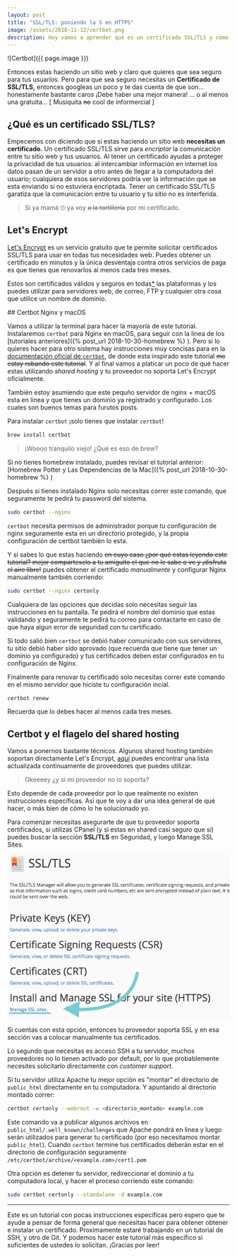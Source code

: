 ```yaml
---
layout: post
title: "SSL/TLS: poniendo la S en HTTPS"
image: /assets/2018-11-12/certbot.png
description: Hoy vamos a aprender qué es un certificado SSL/TLS y cómo hacer uno gratuitamente.
---
```


![Certbot]({{ page.image }})

Entonces estas haciendo un sitio web y claro que quieres que sea seguro para tus usuarios. Pero para que sea seguro necesitas un **Certificado de SSL/TLS,** entonces googleas un poco y te das cuenta de que son... honestamente bastante caros ¡Debe haber una mejor manera! ... o al menos una gratuita... [ Musiquita ~~no~~ cool de informercial ]

<!--more-->

## ¿Qué es un certificado SSL/TLS?

Empecemos con diciendo que si estas haciendo un sitio web **necesitas un certificado.** Un certificado SSL/TLS sirve para _encriptar_ la comunicación entre tu sitio web y tus usuarios. Al tener un certificado ayudas a proteger la privacidad de tus usuarios: al intercambiar información en internet los datos pasan de un servidor a otro antes de llegar a la computadora del usuario; cualquiera de esos servidores podría ver la información que se esta enviando si no estuviera encriptada. Tener un certificado SSL/TLS garatiza que la comunicación entre tu usuario y tu sitio no es interferida.

> Si ya mamá :roll_eyes: ya voy ~~a la tortillería~~ por mi certificado.

## Let's Encrypt

[Let's Encrypt](https://letsencrypt.org) es un servicio gratuito que te permite solicitar certificados SSL/TLS para usar en todas tus necesidades web. Puedes obtener un certificado en minutos y la única desventaja contra otros servicios de paga es que tienes que renovarlos al menos cada tres meses.

Estos son certificados válidos y seguros en todas[*](https://letsencrypt.org/docs/certificate-compatibility/) las plataformas y los puedes utilizar para servidores web, de correo, FTP y cualquier otra cosa que utilice un nombre de dominio.

## Certbot Nginx y macOS

Vamos a utilizar la terminal para hacer la mayoría de este tutorial. Instalaremos `certbot` para Nginx en macOS, para seguir con la linea de los [tutoriales anteriores]({% post_url 2018-10-30-homebrew %}
). Pero si lo quieres hacer para otro sistema hay instrucciones muy concisas para en la [documentación oficial de `certbot`](https://certbot.eff.org/), de donde esta inspirado este tutorial ~~me estoy robando este tutorial~~. Y al final vamos a platicar un poco de qué hacer estas utilizando *shared hosting* y tu proveedor no soporta Let's Encrypt oficialmente.

También estoy asumiendo que este pequño servidor de nginx + macOS esta en linea y que tienes un dominio ya registrado y configurado. Los cuales son buenos temas para furutos posts.

Para instalar `certbot` ¡solo tienes que instalar `certbot`!

```bash
brew install certbot
```
> ¡Woooo tranquilo viejo! ¿Qué es eso de brew?

Si no tienes homebrew instalado, puedes revisar el tutorial anterior: [Homebrew Potter y Las Dependencias de la Mac]({% post_url 2018-10-30-homebrew %}
)

Después si tienes instalado Nginx solo necesitas correr este comando, que seguramente te pedirá tu password del sistema.

```bash
sudo certbot --nginx
```

`certbot` necesita permisos de administrador porque tu configuración de nginx seguramente esta en un directorio protegido, y la propia configuración de certbot también lo esta.

Y si sabes lo que estas haciendo ~~en cuyo caso ¿por qué estas leyendo este tutorial? mejor comparteselo a tu amiguito el que no le sabe o ve y ¡disfruta el aire libre!~~ puedes obtener el certificado _manualmente_ y configurar Nginx manualmente también corriendo:

```bash
sudo certbot --nginx certonly
```

Cualquiera de las opciones que decidas solo necesitas seguir las instrucciones en tu pantalla. Te pedirá el nombre del dominio que estas validando y seguramente te pedirá tu correo para contactarte en caso de que haya algun error de seguridad con tu certificado.

Si todo salió bien `certbot` se debió haber comunicado con sus servidores, tu sitio debió haber sido aprovado (que recuerda que tiene que tener un dominio ya configurado) y tus certificados deben estar configurados en tu configuración de Nginx.

Finalmente para renovar tu certificado solo necesitas correr este comando en el mismo servidor que hiciste tu configuración incial.

```bash
certbot renew
```

Recuerda que lo debes hacer al menos cada tres meses.

## Certbot y el flagelo del shared hosting

Vamos a ponernos bastante técnicos. Algunos shared hosting también soportan directamente Let's Encrypt, [aquí](https://community.letsencrypt.org/t/web-hosting-who-support-lets-encrypt/6920) puedes encontrar una lista actualizada continuamente de proveedores que puedes utilizar.

> Okeeeey ¿y si mi proveedor no lo soporta?

Esto depende de cada proveedor por lo que realmente no existen instrucciones específicas. Así que te voy a dar una idea general de qué hacer, o más bien de cómo lo he solucionado yo.

Para comenzar necesitas asegurarte de que tu proveedor soporta certificados, si utilizas CPanel (y si estas en shared casi seguro que si) puedes buscar la sección **SSL/TLS** en Seguridad, y luego Manage SSL Sites.

![Cpanel SSL][cpanel]

Si cuentas con esta opción, entonces tu proveedor soporta SSL y en esa sección vas a colocar manualmente tus certificados.

Lo segundo que necesitas es acceso SSH a tu servidor, muchos proveedores no lo tienen activado por default, por lo que probablemente necesites solicitarlo directamente con _customer support_.

Si tu servidor utiliza Apache tu mejor opción es "montar" el directorio de `public_html` directamente en tu computadora. Y apuntando al directorio montado correr:

```bash
certbot certonly --webroot -w <directorio_montado> example.com
```

Este comando va a publicar algunos archivos en `public_html/.well_known/challenges` que Apache pondrá en linea y luego serán utilizados para generar tu certificado (por eso necesitamos montar `public_html`). Cuando `certbot` termine tus certificados deberán estar en el directorio de configuración seguramente `/etc/certbot/archive/<example.com>/cert1.pem`

Otra opción es detener tu servidor, redireccionar el dominio a tu computadora local, y hacer el proceso corriendo este comando:

```bash
sudo certbot certonly --standalone -d example.com
```

-----

Este es un tutorial con pocas instrucciones específicas pero espero que te ayude a pensar de forma general que necesitas hacer para obtener obtener e instalar un certificado. Proximamente estaré trabajando en un tutorial de SSH, y otro de Git. Y podemos hacer este tutorial más específico si suficientes de ustedes lo solicitan. ¡Gracias por leer!

[cpanel]: /assets/2018-11-12/cpanel_ssl.png
